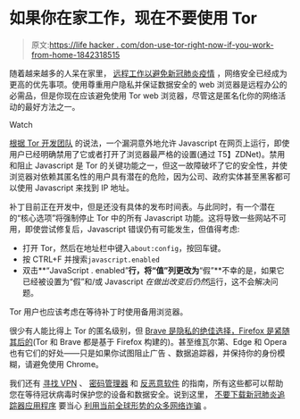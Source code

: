 # 如果你在家工作，现在不要使用 Tor

> 原文:[https://life hacker . com/don-use-tor-right-now-if-you-work-from-home-1842318515](https://lifehacker.com/dont-use-tor-right-now-if-youre-working-from-home-1842318515)

随着越来越多的人呆在家里， [远程工作以避免新冠肺炎疫情](https://lifehacker.com/be-prepared-to-work-from-home-during-the-coronavirus-ou-1842088431) ，网络安全已经成为更高的优先事项。使用尊重用户隐私并保证数据安全的 web 浏览器是远程办公的必需品，但是你现在应该避免使用 Tor web 浏览器，尽管这是匿名化你的网络活动的最好方法之一。

Watch

[根据 Tor 开发团队](https://blog.torproject.org/new-release-tor-browser-906) 的说法，一个漏洞意外地允许 Javascript 在网页上运行，即使用户已经明确禁用了它或者打开了浏览器最严格的设置(通过 T5】ZDNet)。禁用和阻止 Javascript 是 Tor 的关键功能之一，但这一故障破坏了它的安全性，并使浏览器对依赖其匿名性的用户具有潜在的危险，因为公司、政府实体甚至黑客都可以使用 Javascript 来找到 IP 地址。

补丁目前正在开发中，但是还没有具体的发布时间表。与此同时，有一个潜在的“核心选项”将强制停止 Tor 中的所有 Javascript 功能。这将导致一些网站不可用，即使尝试修复后，Javascript 错误仍有可能发生，但值得考虑:

*   打开 Tor，然后在地址栏中键入`about:config`，按回车键。
*   按 CTRL+F 并搜索`javascript.enabled`
*   双击**“JavaScript . enabled”**行，将“值”列更改为**“假”**不幸的是，如果它已经被设置为“假”和/或 Javascript *在做出改变后仍然*运行，这不会解决问题。

Tor 用户也应该考虑在等待补丁时使用备用浏览器。

很少有人能比得上 Tor 的匿名级别，但 [Brave 是隐私的绝佳选择，Firefox 是紧随其后的](https://lifehacker.com/the-best-privacy-and-security-focused-web-browsers-1672758270)(Tor 和 Brave 都是基于 Firefox 构建的)。甚至维瓦尔第、Edge 和 Opera 也有它们的好处——只是如果你试图阻止广告 、数据追踪器，并保持你的身份模糊，请避免使用 Chrome。

我们还有 [寻找 VPN](https://lifehacker.com/how-to-find-a-trustworthy-vpn-1833045522) 、 [密码管理器](https://lifehacker.com/the-five-best-password-managers-5529133) 和 [反恶意软件](https://lifehacker.com/use-these-antivirus-and-anti-malware-apps-instead-of-av-1841264690) 的指南，所有这些都可以帮助您在等待冠状病毒时保护您的设备和数据安全。说到这里， [不要下载新冠肺炎追踪器应用程序](https://lifehacker.com/these-bogus-coronavirus-trackers-could-infect-your-comp-1842293731) 要当心 [利用当前全球形势的众多网络诈骗](https://lifehacker.com/how-to-avoid-coronavirus-scams-1842268661) 。